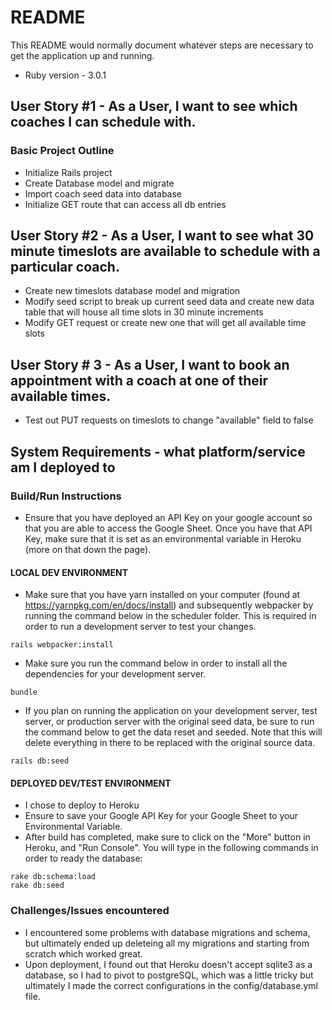 # README

This README would normally document whatever steps are necessary to get the
application up and running.

* Ruby version - 3.0.1


## User Story #1 - As a User, I want to see which coaches I can schedule with.

### Basic Project Outline
* Initialize Rails project
* Create Database model and migrate
* Import coach seed data into database
* Initialize GET route that can access all db entries

## User Story #2 - As a User, I want to see what 30 minute timeslots are available to schedule with a particular coach.
* Create new timeslots database model and migration
* Modify seed script to break up current seed data and create new data table that will house all time slots in 30 minute increments
* Modify GET request or create new one that will get all available time slots

## User Story # 3 - As a User, I want to book an appointment with a coach at one of their available times.
* Test out PUT requests on timeslots to change "available" field to false

## System Requirements - what platform/service am I deployed to

### Build/Run Instructions
* Ensure that you have deployed an API Key on your google account so that you are able to access the Google Sheet. Once you have that API Key, make sure that it is set as an environmental variable in Heroku (more on that down the page).

#### LOCAL DEV ENVIRONMENT

* Make sure that you have yarn installed on your computer (found at https://yarnpkg.com/en/docs/install) and subsequently webpacker by running the command below in the scheduler folder. This is required in order to run a development server to test your changes.
```
rails webpacker:install
```

* Make sure you run the command below in order to install all the dependencies for your development server.
```
bundle
```

* If you plan on running the application on your development server, test server, or production server with the original seed data, be sure to run the command below to get the data reset and seeded. Note that this will delete everything in there to be replaced with the original source data.
```
rails db:seed
```

#### DEPLOYED DEV/TEST ENVIRONMENT
* I chose to deploy to Heroku
* Ensure to save your Google API Key for your Google Sheet to your Environmental Variable.
* After build has completed, make sure to click on the "More" button in Heroku, and "Run Console". You will type in the following commands in order to ready the database:
```
rake db:schema:load
rake db:seed
```

### Challenges/Issues encountered
* I encountered some problems with database migrations and schema, but ultimately ended up deleteing all my migrations and starting from scratch which worked great.
* Upon deployment, I found out that Heroku doesn't accept sqlite3 as a database, so I had to pivot to postgreSQL, which was a little tricky but ultimately I made the correct configurations in the config/database.yml file.

